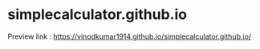 # simplecalculator.github.io
Preview link : https://vinodkumar1914.github.io/simplecalculator.github.io/

